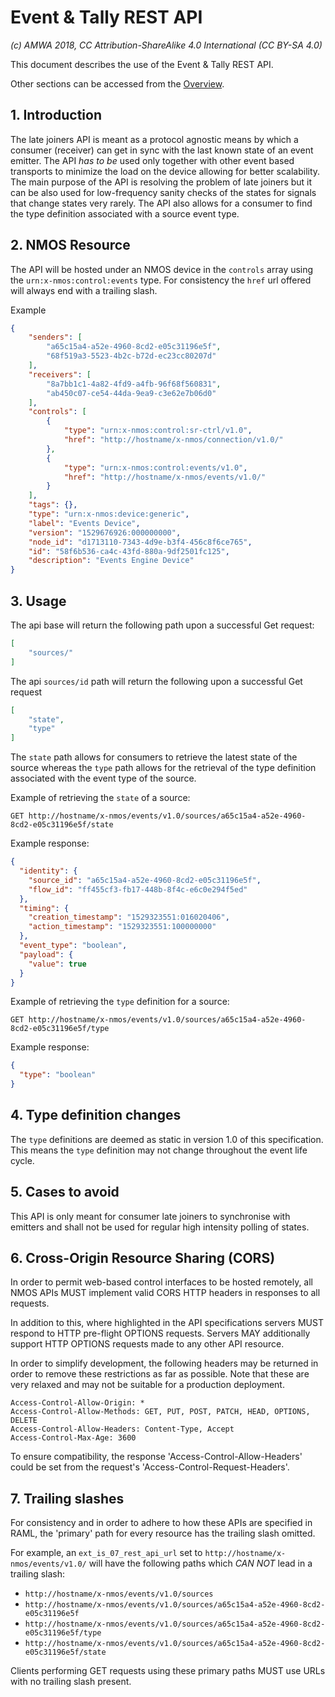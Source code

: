 # Event & Tally REST API

_(c) AMWA 2018, CC Attribution-ShareAlike 4.0 International (CC BY-SA 4.0)_

This document describes the use of the Event & Tally REST API.

Other sections can be accessed from the [Overview](1.0._Overview.md).

## 1. Introduction

The late joiners API is meant as a protocol agnostic means by which a consumer (receiver) can get in sync with the last known state of an event emitter. The API *has to be* used only together with other event based transports to minimize the load on the device allowing for better scalability. The main purpose of the API is resolving the problem of late joiners but it can be also used for low-frequency sanity checks of the states for signals that change states very rarely.
The API also allows for a consumer to find the type definition associated with a source event type.

## 2. NMOS Resource

The API will be hosted under an NMOS device in the `controls` array using the `urn:x-nmos:control:events` type.
For consistency the `href` url offered will always end with a trailing slash.

Example

```json
{
    "senders": [
        "a65c15a4-a52e-4960-8cd2-e05c31196e5f",
        "68f519a3-5523-4b2c-b72d-ec23cc80207d"
    ],
    "receivers": [
        "8a7bb1c1-4a82-4fd9-a4fb-96f68f560831",
        "ab450c07-ce54-44da-9ea9-c3e62e7b06d0"
    ],
    "controls": [
        {
            "type": "urn:x-nmos:control:sr-ctrl/v1.0",
            "href": "http://hostname/x-nmos/connection/v1.0/"
        },
        {
            "type": "urn:x-nmos:control:events/v1.0",
            "href": "http://hostname/x-nmos/events/v1.0/"
        }
    ],
    "tags": {},
    "type": "urn:x-nmos:device:generic",
    "label": "Events Device",
    "version": "1529676926:000000000",
    "node_id": "d1713110-7343-4d9e-b3f4-456c8f6ce765",
    "id": "58f6b536-ca4c-43fd-880a-9df2501fc125",
    "description": "Events Engine Device"
}
```

## 3. Usage

The api base will return the following path upon a successful Get request:

```json
[
    "sources/"
]
```

The api `sources/id` path will return the following upon a successful Get request

```json
[
    "state",
    "type"
]
```

The `state` path allows for consumers to retrieve the latest state of the source whereas the `type` path allows for the retrieval
of the type definition associated with the event type of the source.

Example of retrieving the `state` of a source:

`GET http://hostname/x-nmos/events/v1.0/sources/a65c15a4-a52e-4960-8cd2-e05c31196e5f/state`

Example response:  

```json
{
  "identity": {
    "source_id": "a65c15a4-a52e-4960-8cd2-e05c31196e5f",
    "flow_id": "ff455cf3-fb17-448b-8f4c-e6c0e294f5ed"
  },
  "timing": {
    "creation_timestamp": "1529323551:016020406",
    "action_timestamp": "1529323551:100000000"
  },
  "event_type": "boolean",
  "payload": {
    "value": true
  }
}
```

Example of retrieving the `type` definition for a source:

`GET http://hostname/x-nmos/events/v1.0/sources/a65c15a4-a52e-4960-8cd2-e05c31196e5f/type`

Example response:  

```json
{
  "type": "boolean"
}
```

## 4. Type definition changes

The `type` definitions are deemed as static in version 1.0 of this specification. This means the `type` definition may not change throughout the event life cycle.

## 5. Cases to avoid

This API is only meant for consumer late joiners to synchronise with emitters and shall not be used for regular high intensity polling of states.

## 6. Cross-Origin Resource Sharing (CORS)

In order to permit web-based control interfaces to be hosted remotely, all NMOS APIs MUST implement valid CORS HTTP headers in responses to all requests.

In addition to this, where highlighted in the API specifications servers MUST respond to HTTP pre-flight OPTIONS requests. Servers MAY additionally support HTTP OPTIONS requests made to any other API resource.

In order to simplify development, the following headers may be returned in order to remove these restrictions as far as possible. Note that these are very relaxed and may not be suitable for a production deployment.

```
Access-Control-Allow-Origin: *
Access-Control-Allow-Methods: GET, PUT, POST, PATCH, HEAD, OPTIONS, DELETE
Access-Control-Allow-Headers: Content-Type, Accept
Access-Control-Max-Age: 3600
```

To ensure compatibility, the response 'Access-Control-Allow-Headers' could be set from the request's 'Access-Control-Request-Headers'.

## 7. Trailing slashes

For consistency and in order to adhere to how these APIs are specified in RAML, the 'primary' path for every resource has the trailing slash omitted.

For example, an `ext_is_07_rest_api_url` set to `http://hostname/x-nmos/events/v1.0/` will have the following paths which _CAN NOT_ lead in a trailing slash:

* `http://hostname/x-nmos/events/v1.0/sources`
* `http://hostname/x-nmos/events/v1.0/sources/a65c15a4-a52e-4960-8cd2-e05c31196e5f`
* `http://hostname/x-nmos/events/v1.0/sources/a65c15a4-a52e-4960-8cd2-e05c31196e5f/type`
* `http://hostname/x-nmos/events/v1.0/sources/a65c15a4-a52e-4960-8cd2-e05c31196e5f/state`

Clients performing GET requests using these primary paths MUST use URLs with no trailing slash present.